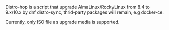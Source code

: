 Distro-hop is a script that upgrade AlmaLinux/RockyLinux from 8.4 to 9.x/10.x by dnf distro-sync, thrid-party packages will remain, e.g docker-ce. 

Currently, only ISO file as upgrade media is supported.
